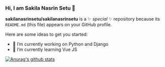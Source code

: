 ### Hi, I am Sakila Nasrin Setu 👋

**sakilanasrinsetu/sakilanasrinsetu** is a ✨ _special_ ✨ repository because its `README.md` (this file) appears on your GitHub profile.

Here are some ideas to get you started:

- 🔭 I’m currently working on Python and Django
- 🌱 I’m currently learning Vue JS
<!-- - 👯 I’m looking to collaborate on ...
- 🤔 I’m looking for help with ...
- 💬 Ask me about ...
- 📫 How to reach me: ...
- 😄 Pronouns: ...
- ⚡ Fun fact: ...  -->

<!-- ![Anurag's GitHub stats](https://github-readme-stats.vercel.app/api?username=sakilanasrinsetu&hide=contribs,prs) -->
[![Anurag's github stats](https://github-readme-stats.vercel.app/api?username=sakilanasrinsetu)](https://github.com/sakilanasrinsetu/)


<!-- ![Harshal Jadhav Medium](https://mediumblog-cards.vercel.app/getMediumBlogs?username=harshalrj25)](https://medium.com/@harshalrj25) -->
